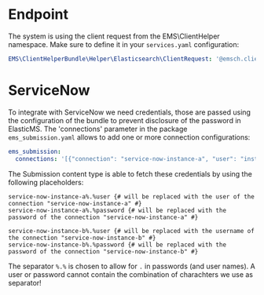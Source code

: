 Endpoint
===

The system is using the client request from the EMS\ClientHelper namespace. Make sure to define it in your `services.yaml` configuration:
```yaml
EMS\ClientHelperBundle\Helper\Elasticsearch\ClientRequest: '@emsch.client_request.website'
```

ServiceNow
===

To integrate with ServiceNow we need credentials, those are passed using the configuration of the bundle to prevent disclosure of the password in ElasticMS.
The 'connections' parameter in the package `ems_submission.yaml` allows to add one or more connection configurations:
```yaml 
ems_submission:
  connections: '[{"connection": "service-now-instance-a", "user": "instance-a-username", "password": "instance-a-password"}, {"connection": "service-now-instance-b", "user": "instance-b-username", "password": "instance-b-password"}]'
```

The Submission content type is able to fetch these credentials by using the following placeholders:
```twig
service-now-instance-a%.%user {# will be replaced with the user of the connection "service-now-instance-a" #}
service-now-instance-a%.%password {# will be replaced with the password of the connection "service-now-instance-a" #}

service-now-instance-b%.%user {# will be replaced with the username of the connection "service-now-instance-b" #}
service-now-instance-b%.%password {# will be replaced with the password of the connection "service-now-instance-b" #}
```
The separator `%.%` is chosen to allow for `.` in passwords (and user names). A user or password cannot contain the combination of charachters we use as separator!